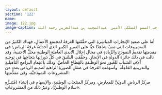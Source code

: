 ```yaml
---
layout: default
section: '122'
name:
image: 122.jpg
image-caption: الجريسي مع صاحب السمو الملكي الأمير  عبدالمجيد بن عبدالعزيز رحمه الله
---
```

أما على صعيدِ الإنجازاتِ المباشِرةِ التي حقَّقَتها الغرفةُ لمجتمعِ الأعمالِ، فهناك الكثيرُ من المشروعاتِ التي تقفُ شاهدًا حيًّا على التغييرِ الكبيرِ الذي أحدثَتهُ غرفةُ الرياضِ؛ في مقدمتِها تقديمُ النموذجِ والرِّيادةِ في مجالِ إحلالِ الأيدي العاملةِ الوطنيةِ محلَّ الأجنبية، وقد نالت في ذلك جائزةَ الدولةِ في الإنجازِ. وحقَّقَتِ السَّبقَ في كلِّ دَوراتِها بنَجاحِها في توجيهِ آلافِ الشبابِ للعُبورِ نحوَ الوظيفةِ بالقِطاعِ الخاصِّ، وذلك باعتِمادِ البرامجِ التأهيليةِ والتدريبيةِ الفاعِلَة. وأسهمَتِ الغرفةُ في صَقلِ الصورةِ الزاهيةِ لمدينةِ الرياضِ بعددٍ من المشروعاتِ النموذجيَّةِ، وفي مقدِّمتِها: 

مركزُ الرياضِ الدوليُّ للمعارضِ، ومركزُ المنتَجاتِ الوطنيةِ، والإسهام في إنشاءِ (مُتَنـزَّهِ سلام الوطنيِّ)، وغيرُ ذلك من المشروعاتِ».
